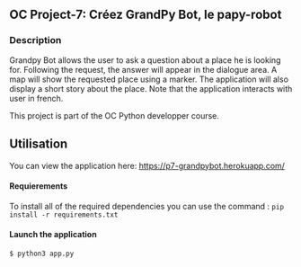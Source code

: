 ## OC Project-7: Créez GrandPy Bot, le papy-robot


### Description

Grandpy Bot allows the user to ask a question about a place he is looking for. Following the request, the answer will appear in the dialogue area. A map will show the requested place using a marker. The application will also display a short story about the place. Note that the application interacts with user in french.

This project is part of the OC Python developper course.


## Utilisation

You can view the application here: https://p7-grandpybot.herokuapp.com/

#### Requierements

To install all of the required dependencies you can use the command : `pip install -r requirements.txt`

#### Launch the application

```sh
$ python3 app.py
```